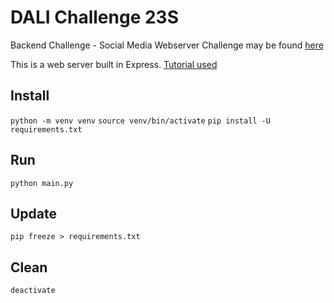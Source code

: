 # DALI Challenge 23S
Backend Challenge - Social Media Webserver
Challenge may be found [here](https://dalilab.notion.site/Social-Media-Challenge-72a37c4d33d44de194e66253e7efe7a0)

This is a web server built in Express. [Tutorial used](https://www.youtube.com/watch?v=GMppyAPbLYk)

## Install
`python -m venv venv`
`source venv/bin/activate`
`pip install -U requirements.txt`

## Run
`python main.py`

## Update
`pip freeze > requirements.txt`

## Clean
`deactivate`